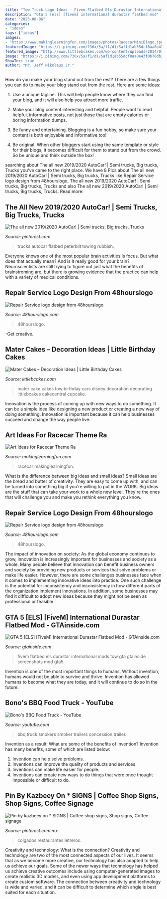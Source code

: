 ```yaml
---
title: "Tow Truck Logo Ideas - Fivem Flatbed Els Durastar International Mods Tow Gta Gtainside Screenshots Mod Gta5"
description: "Gta 5 [els] [fivem] international durastar flatbed mod"
date: "2023-08-06"
categories:
- "ideas"
tags: ["ideas"]
images:
- "https://www.makinglearningfun.com/images/photos/RacecarMiniBingo.jpg"
featuredImage: "https://i.pinimg.com/736x/5a/f1/d1/5af1d1ab55dcf8aa8e43f0b76db2a0d2--coffee-signs-shop-signs.jpg"
featured_image: "http://www.littlebcakes.com/wp-content/uploads/2014/01/Tow-Mater-Cake.jpg"
image: "https://i.pinimg.com/736x/5a/f1/d1/5af1d1ab55dcf8aa8e43f0b76db2a0d2--coffee-signs-shop-signs.jpg"
ShowToc: true
author: "Mr. Jeff Nikolaus Jr."
---
```



How do you make your blog stand out from the rest?
There are a few things you can do to make your blog stand out from the rest. Here are some ideas: 
1. Use a unique tagline. This will help people know where they can find your blog, and it will also help you attract more traffic.

2. Make your blog content interesting and helpful. People want to read helpful, informative posts, not just those that are empty calories or boring information dumps.

3. Be funny and entertaining. Blogging is a fun hobby, so make sure your content is both enjoyable and informative too!

4. Be original. When other bloggers start using the same template or style for their blogs, it becomes difficult for them to stand out from the crowd. So be unique and think outside the box!


	

		
searching about The all new 2019/2020 AutoCar! | Semi trucks, Big trucks, Trucks you've came to the right place. We have 8 Pics about The all new 2019/2020 AutoCar! | Semi trucks, Big trucks, Trucks like Repair Service logo design from 48hourslogo, The all new 2019/2020 AutoCar! | Semi trucks, Big trucks, Trucks and also The all new 2019/2020 AutoCar! | Semi trucks, Big trucks, Trucks. Read more:
		
    
## The All New 2019/2020 AutoCar! | Semi Trucks, Big Trucks, Trucks

<img loading=lazy src="https://i.pinimg.com/736x/ed/26/e5/ed26e595d3b09d05a1fef34a2bd736e4.jpg" onerror="this.onerror=null;this.src='https://tse2.mm.bing.net/th?id=OIP.FUrUFKZs8rxsijHjscm96AHaG1&amp;pid=15.1';" alt="The all new 2019/2020 AutoCar! | Semi trucks, Big trucks, Trucks">

_Source: pinterest.com_

>trucks autocar flatbed peterbilt towing rubbish. 

	

Everyone knows one of the most popular brain activities is focus. But what does that actually mean? And is it really good for your brain? Neuroscientists are still trying to figure out just what the benefits of brainstroming are, but there is growing evidence that the practice can help with a variety of medical conditions.

    
## Repair Service Logo Design From 48hourslogo

<img loading=lazy src="https://www.48hourslogo.com/48hourslogo_data/2020/09/02/100678_1599019384.jpg" onerror="this.onerror=null;this.src='https://tse3.mm.bing.net/th?id=OIP.arQCirDS3x77fTizVj36CAAAAA&amp;pid=15.1';" alt="Repair Service logo design from 48hourslogo">

_Source: 48hourslogo.com_

>48hourslogo. 

	

-Get creative.

    
## Mater Cakes – Decoration Ideas | Little Birthday Cakes

<img loading=lazy src="http://www.littlebcakes.com/wp-content/uploads/2014/01/Tow-Mater-Cake.jpg" onerror="this.onerror=null;this.src='https://tse3.mm.bing.net/th?id=OIP.eoLYlS3ApzMpNu9o6qGyNAHaE8&amp;pid=15.1';" alt="Mater Cakes – Decoration Ideas | Little Birthday Cakes">

_Source: littlebcakes.com_

>mater cake cakes tow birthday cars disney decoration decorating littlebcakes cakecentral cupcake. 

	

Innovation is the process of coming up with new ways to do something. It can be a simple idea like designing a new product or creating a new way of doing something. Innovation is important because it can help businesses succeed and change the way people live.

    
## Art Ideas For Racecar Theme Ra

<img loading=lazy src="https://www.makinglearningfun.com/images/photos/RacecarMiniBingo.jpg" onerror="this.onerror=null;this.src='https://tse3.mm.bing.net/th?id=OIP.-JV-AKsJJsgM3pazNq-MEwHaFr&amp;pid=15.1';" alt="Art Ideas for Racecar Theme Ra">

_Source: makinglearningfun.com_

>racecar makinglearningfun. 

	

What is the difference between big ideas and small ideas?
Small ideas are the bread and butter of creativity. They are easy to come up with, and can be turned into something big if you're willing to put in the WORK. Big ideas are the stuff that can take your work to a whole new level. They're the ones that will challenge you and make you rethink everything you know.

    
## Repair Service Logo Design From 48hourslogo

<img loading=lazy src="https://www.48hourslogo.com/48hourslogo_data/2020/06/30/98306_1593529852.png" onerror="this.onerror=null;this.src='https://tse4.mm.bing.net/th?id=OIP.Rqke7PYq_edchqX-1FSdXgAAAA&amp;pid=15.1';" alt="Repair Service logo design from 48hourslogo">

_Source: 48hourslogo.com_

>48hourslogo. 

	

The impact of innovation on society:
As the global economy continues to grow, innovation is increasingly important for businesses and society as a whole. Many people believe that innovation can benefit business owners and society by providing new products or services that solve problems or make life easier. However, there are some challenges businesses face when it comes to implementing innovative ideas into practice. One such challenge is the potential for inconsistency and inconsistency in how different parts of the organization implement innovations. In addition, some businesses may find it difficult to adopt new ideas because they might not be seen as professional or feasible.

    
## GTA 5 [ELS] [FiveM] International Durastar Flatbed Mod - GTAinside.com

<img loading=lazy src="https://www.gtainside.com/downloads/picr/2018-08/1534887146_1534886928_els-fivem-international-durastar-flatbed.jpg" onerror="this.onerror=null;this.src='https://tse2.mm.bing.net/th?id=OIP.U1Bt8lQsYsmZeRZX6wpz1QHaEp&amp;pid=15.1';" alt="GTA 5 [ELS] [FiveM] International Durastar Flatbed Mod - GTAinside.com">

_Source: gtainside.com_

>fivem flatbed els durastar international mods tow gta gtainside screenshots mod gta5. 

	

Invention is one of the most important things to humans. Without invention, humans would not be able to survive and thrive. Invention has allowed humans to become what they are today, and it will continue to do so in the future.

    
## Bono&#039;s BBQ Food Truck - YouTube

<img loading=lazy src="https://i.ytimg.com/vi/CFPahd6kRaI/maxresdefault.jpg" onerror="this.onerror=null;this.src='https://tse4.mm.bing.net/th?id=OIP.dwX-mqmA6uG_zZTMTnVuywHaEK&amp;pid=15.1';" alt="Bono&#039;s BBQ Food Truck - YouTube">

_Source: youtube.com_

>bbq truck smokers smoker trailers concession trailer. 

	

Invention as a result: What are some of the benefits of invention?
Invention has many benefits, some of which are listed below: 
1. Invention can help solve problems. 
2. Inventions can improve the quality of products and services. 
3. Inventions can make life easier for people. 
4. Inventions can create new ways to do things that were once thought impossible or difficult to do.

    
## Pin By Kazbeey On * SIGNS | Coffee Shop Signs, Shop Signs, Coffee Signage

<img loading=lazy src="https://i.pinimg.com/736x/5a/f1/d1/5af1d1ab55dcf8aa8e43f0b76db2a0d2--coffee-signs-shop-signs.jpg" onerror="this.onerror=null;this.src='https://tse3.mm.bing.net/th?id=OIP.e3BfWPtHkEFThgLYaGCx7AHaLB&amp;pid=15.1';" alt="Pin by kazbeey on * SIGNS | Coffee shop signs, Shop signs, Coffee signage">

_Source: pinterest.com.mx_

>colgados restaurantes letreros. 

	

Creativity and technology: What is the connection?
Creativity and technology are two of the most connected aspects of our lives. It seems that as we become more creative, our technology has also adapted to help us achieve our goals. Some of the newer ways that technology has helped us achieve creative outcomes include using computer-generated images to create realistic 3D models, and even using app development platforms to create custom software. The connection between creativity and technology is wide and varied, and it can be difficult to determine which angle is best suited for each situation.

